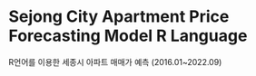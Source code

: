 # Sejong City Apartment Price Forecasting Model R Language
R언어를 이용한 세종시 아파트 매매가 예측 (2016.01~2022.09)
